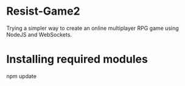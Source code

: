 # Resist-Game2

Trying a simpler way to create an online multiplayer RPG game using NodeJS and WebSockets.

# Installing required modules

npm update